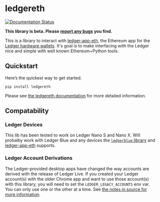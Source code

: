 # ledgereth

[![Documentation Status](https://readthedocs.org/projects/ledgereth/badge/?version=latest)](https://ledgereth.readthedocs.io/en/latest/?badge=latest)

**This library is beta.  Please [report any bugs](https://github.com/mikeshultz/ledger-eth-lib/issues/new) you find.**

This is a library to interact with [ledger-app-eth](https://github.com/LedgerHQ/ledger-app-eth), the Ethereum app for the [Ledger hardware wallets](https://www.ledger.com/).  It's goal is to make interfacing with the Ledger nice and simple with well known Ethereum+Python tools.

## Quickstart

Here’s the quickest way to get started.

    pip install ledgereth

Please see [the ledgereth documentation](https://ledgereth.readthedocs.io/) for more detailed information.

## Compatability

### Ledger Devices

This lib has been tested to work on Ledger Nano S and Nano X.  Will probalby work with Ledger Blue and any devices the [`ledgerblue` library](https://github.com/LedgerHQ/blue-loader-python) and [ledger-app-eth](https://github.com/LedgerHQ/ledger-app-eth) supports.

### Ledger Account Derivations

The Ledger-provided desktop apps have changed the way accounts are derived with the release of Ledger Live.  If you created your Ledger account(s) with the older Chrome app and want to use those account(s) with this library, you will need to set the `LEDGER_LEGACY_ACCOUNTS` env var. You can only use one or the other at a time.  See [the notes in source for more information](https://github.com/mikeshultz/ledger-eth-lib/blob/master/ledgereth/web3.py#L8-L34).
